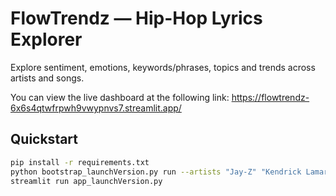 # FlowTrendz — Hip-Hop Lyrics Explorer

Explore sentiment, emotions, keywords/phrases, topics and trends across artists and songs.

You can view the live dashboard at the following link: https://flowtrendz-6x6s4qtwfrpwh9vwypnvs7.streamlit.app/

## Quickstart
```bash
pip install -r requirements.txt
python bootstrap_launchVersion.py run --artists "Jay-Z" "Kendrick Lamar" --limit 5
streamlit run app_launchVersion.py
